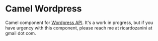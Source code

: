 # Camel Wordpress

Camel component for [Wordpress API](https://developer.wordpress.org/rest-api/reference/). It's a work in progress, but if you have urgency with this component, please reach me at ricardozanini at gmail dot com.